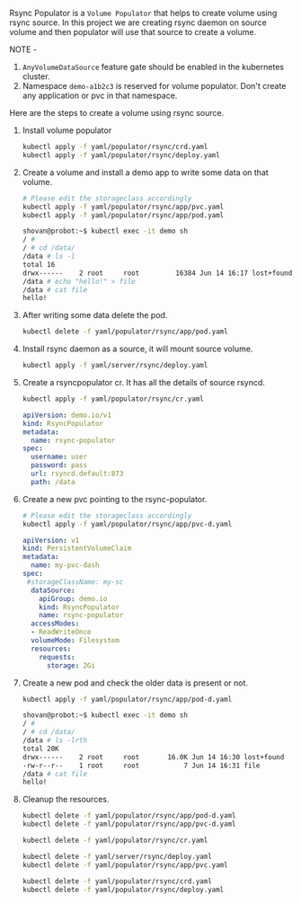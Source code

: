 Rsync Populator is a `Volume Populator` that helps to create volume using rsync source. In this project we are creating rsync daemon on source volume and then populator will use that source to create a volume.

NOTE -
1. `AnyVolumeDataSource` feature gate should be enabled in the kubernetes cluster.
2. Namespace `demo-a1b2c3` is reserved for volume populator. Don't create any application or pvc in that namespace.

Here are the steps to create a volume using rsync source.
1. Install volume populator
   ```bash
   kubectl apply -f yaml/populator/rsync/crd.yaml
   kubectl apply -f yaml/populator/rsync/deploy.yaml
   ```
2. Create a volume and install a demo app to write some data on that volume.
   ```bash
   # Please edit the storageclass accordingly
   kubectl apply -f yaml/populator/rsync/app/pvc.yaml
   kubectl apply -f yaml/populator/rsync/app/pod.yaml
   ```
   ```bash
   shovan@probot:~$ kubectl exec -it demo sh
   / #
   / # cd /data/
   /data # ls -l
   total 16
   drwx------    2 root     root         16384 Jun 14 16:17 lost+found
   /data # echo "hello!" > file
   /data # cat file
   hello!
   ```
3. After writing some data delete the pod.
   ```bash
   kubectl delete -f yaml/populator/rsync/app/pod.yaml
   ```
4. Install rsync daemon as a source, it will mount source volume.
   ```bash
   kubectl apply -f yaml/server/rsync/deploy.yaml
   ```
5. Create a rsyncpopulator cr. It has all the details of source rsyncd.
   ```bash
   kubectl apply -f yaml/populator/rsync/cr.yaml
   ```
   ```yaml
   apiVersion: demo.io/v1
   kind: RsyncPopulator
   metadata:
     name: rsync-populator
   spec:
     username: user
     password: pass
     url: rsyncd.default:873
     path: /data
   ```
6. Create a new pvc pointing to the rsync-populator.
   ```bash
   # Please edit the storageclass accordingly
   kubectl apply -f yaml/populator/rsync/app/pvc-d.yaml
   ```
   ```yaml
   apiVersion: v1
   kind: PersistentVolumeClaim
   metadata:
     name: my-pvc-dash
   spec:
    #storageClassName: my-sc
     dataSource:
       apiGroup: demo.io
       kind: RsyncPopulator
       name: rsync-populator
     accessModes:
     - ReadWriteOnce
     volumeMode: Filesystem
     resources:
       requests:
         storage: 2Gi
   ```
7. Create a new pod and check the older data is present or not.
   ```bash
   kubectl apply -f yaml/populator/rsync/app/pod-d.yaml
   ```
   ```bash
   shovan@probot:~$ kubectl exec -it demo sh
   / #
   / # cd /data/
   /data # ls -lrth
   total 20K
   drwx------    2 root     root       16.0K Jun 14 16:30 lost+found
   -rw-r--r--    1 root     root           7 Jun 14 16:31 file
   /data # cat file
   hello!
   ```
8. Cleanup the resources.
   ```bash
   kubectl delete -f yaml/populator/rsync/app/pod-d.yaml
   kubectl delete -f yaml/populator/rsync/app/pvc-d.yaml
   ```
   ```bash
   kubectl delete -f yaml/populator/rsync/cr.yaml
   ```
   ```bash
   kubectl delete -f yaml/server/rsync/deploy.yaml
   kubectl delete -f yaml/populator/rsync/app/pvc.yaml

   ```
   ```bash
   kubectl delete -f yaml/populator/rsync/crd.yaml
   kubectl delete -f yaml/populator/rsync/deploy.yaml
   ```
